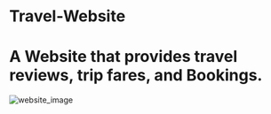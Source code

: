 # Travel-Website
# A Website that provides travel reviews, trip fares, and Bookings.
![website_image](https://user-images.githubusercontent.com/101919040/200486929-467027e7-7f39-4b75-b04c-6ae2e75bca78.png)
